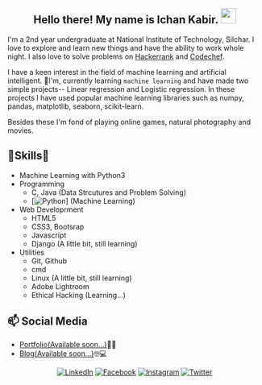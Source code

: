 <h2 align="center">Hello there! My name is Ichan Kabir. <img src="https://raw.githubusercontent.com/MartinHeinz/MartinHeinz/master/wave.gif" width="30px"></h2>

<!--
<div align="center" width="50">

<img src="https://i.imgur.com/dTYwdG1.gif" alt="Welcome!" width="300"/>

</div>

<div align="center">
    
-->

I'm a 2nd year undergraduate at National Institute of Technology, Silchar. I love to explore and learn new things and have the ability to work whole night. I also love to solve  problems on [Hackerrank](https://hackerrank.com/ikabir/) and [Codechef](https://www.codechef.com/users/mrwizard/).


I have a keen  interest in the field of machine learning and artificial intelligent. 🌱I'm, currently learning `machine learning` and have made two simple projects-- Linear regression and Logistic regression. In these projects I have used popular machine learning libraries such as numpy, pandas, matplotlib, seaborn, scikit-learn.

Besides these I'm fond of playing online games, natural photography and movies.

## 🎉Skills🎉
- Machine Learning with Python3
- Programming
    - C, Java (Data Strcutures and Problem Solving)
    - [![Python](https://img.shields.io/badge/-Python-fff?&logo=python)] (Machine Learning)
- Web Developrment
    - HTML5
    - CSS3, Bootsrap
    - Javascript
    - Django (A little bit, still learning)
- Utilities
    - Git, Github
    - cmd
    - Linux (A little bit, still learning)
    - Adobe Lightroom
    - Ethical Hacking (Learning...)
## 📫 Social Media
- <a href="#">Portfolio(Available soon...)</a>🔗🔗
- <a href="#">Blog(Available soon...)</a>🤓💻
<p align="center">
	<a href="https://www.linkedin.com/in/ikabir/"><img src="https://img.icons8.com/bubbles/50/000000/linkedin.png" alt="LinkedIn"/></a>
	<a href="https://www.facebook.com/ikabir/"><img src="https://img.icons8.com/bubbles/50/000000/facebook-new.png" alt="Facebook"/></a>
	<a href="https://www.instagram.com/i.k.a.b.i.r/"><img src="https://img.icons8.com/bubbles/50/000000/instagram.png" alt="Instagram"/></a>
	<a href="https://twitter.com/ikabir_21"><img src="https://img.icons8.com/bubbles/50/000000/twitter.png" alt="Twitter"/></a>
</p>

<!--
**ikabir21/ikabir21** is a ✨ _special_ ✨ repository because its `README.md` (this file) appears on your GitHub profile.

Here are some ideas to get you started:

- 🔭 I’m currently working on ...
- 🌱 I’m currently learning ...
- 👯 I’m looking to collaborate on ...
- 🤔 I’m looking for help with ...
- 💬 Ask me about ...
- 📫 How to reach me: ...
- 😄 Pronouns: ...
- ⚡ Fun fact: ...
-->
<!-- ![Kabir's Github Stats](https://github-readme-stats.vercel.app/api?username=ikabir21&show_icons=true&theme=radical) -->
